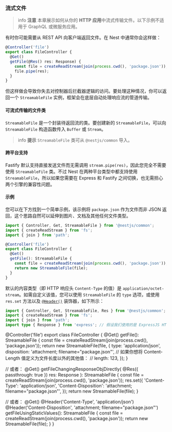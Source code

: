 ### 流式文件

> info **注意** 本章展示如何从你的 **HTTP 应用**中流式传输文件。以下示例不适用于 GraphQL 或微服务应用。

有时你可能需要从 REST API 向客户端返回文件。在 Nest 中通常你会这样做：

```ts
@Controller('file')
export class FileController {
  @Get()
  getFile(@Res() res: Response) {
    const file = createReadStream(join(process.cwd(), 'package.json'));
    file.pipe(res);
  }
}
```

但这样做会导致你失去对控制器后拦截器逻辑的访问。要处理这种情况，你可以返回一个 `StreamableFile` 实例，框架会在底层自动处理响应流的管道传输。

#### 可流式传输的文件类

`StreamableFile` 是一个封装待返回流的类。要创建新的 `StreamableFile`，可以向 `StreamableFile` 构造函数传入 `Buffer` 或 `Stream`。

> info **提示** `StreamableFile` 类可从 `@nestjs/common` 导入。

#### 跨平台支持

Fastify 默认支持直接发送文件而无需调用 `stream.pipe(res)`，因此您完全不需要使用 `StreamableFile` 类。不过 Nest 在两种平台类型中都支持使用 `StreamableFile`，所以如果您需要在 Express 和 Fastify 之间切换，也无需担心两个引擎的兼容性问题。

#### 示例

您可以在下方找到一个简单示例，该示例将 `package.json` 作为文件而非 JSON 返回，这个思路自然可以延伸到图片、文档及其他任何文件类型。

```ts
import { Controller, Get, StreamableFile } from '@nestjs/common';
import { createReadStream } from 'fs';
import { join } from 'path';

@Controller('file')
export class FileController {
  @Get()
  getFile(): StreamableFile {
    const file = createReadStream(join(process.cwd(), 'package.json'));
    return new StreamableFile(file);
  }
}
```

默认的内容类型（即 HTTP 响应头 `Content-Type` 的值）是 `application/octet-stream`。如需自定义该值，您可以使用 `StreamableFile` 的 `type` 选项，或使用 `res.set` 方法以及 [`@Header()`](/overview/controllers#响应头) 装饰器，如下所示：

```ts
import { Controller, Get, StreamableFile, Res } from '@nestjs/common';
import { createReadStream } from 'fs';
import { join } from 'path';
import type { Response } from 'express'; // 假设我们使用的是 ExpressJS HTTP 适配器
```

@Controller('file')
export class FileController {
  @Get()
  getFile(): StreamableFile {
    const file = createReadStream(join(process.cwd(), 'package.json'));
    return new StreamableFile(file, {
      type: 'application/json',
      disposition: 'attachment; filename="package.json"',
      // 如果你想将 Content-Length 值定义为文件长度以外的其他值：
      // length: 123,
    });
  }

  // 或者：
  @Get()
  getFileChangingResponseObjDirectly(
    @Res({ passthrough: true }) res: Response
  ): StreamableFile {
    const file = createReadStream(join(process.cwd(), 'package.json'));
    res.set({
      'Content-Type': 'application/json',
      'Content-Disposition': 'attachment; filename="package.json"',
    });
    return new StreamableFile(file);
  }

  // 或者：
  @Get()
  @Header('Content-Type', 'application/json')
  @Header('Content-Disposition', 'attachment; filename="package.json"')
  getFileUsingStaticValues(): StreamableFile {
    const file = createReadStream(join(process.cwd(), 'package.json'));
    return new StreamableFile(file);
  }
}
```
